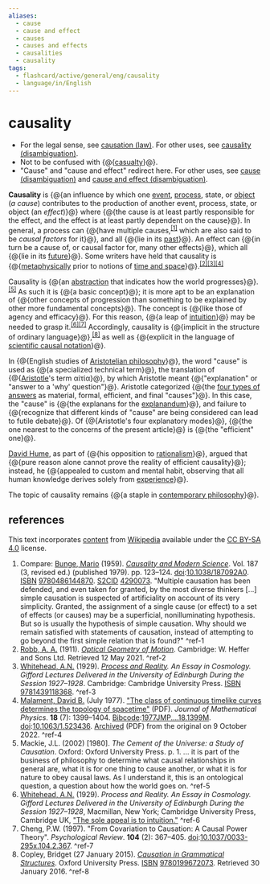 ```yaml
---
aliases:
  - cause
  - cause and effect
  - causes
  - causes and effects
  - causalities
  - causality
tags:
  - flashcard/active/general/eng/causality
  - language/in/English
---
```


# causality

- For the legal sense, see [causation (law)](causation%20(law).md). For other uses, see [causality (disambiguation)](causality%20(disambiguation).md).
- Not to be confused with {@{[casualty](casualty.md)}@}.
- "Cause" and "cause and effect" redirect here. For other uses, see [cause (disambiguation)](cause%20(disambiguation).md) and [cause and effect (disambiguation)](cause%20and%20effect%20(disambiguation).md). <!--SR:!2025-02-15,88,270-->

__Causality__ is {@{an influence by which one [event](event%20(philosophy).md), [process](process.md), state, or [object](subject%20and%20object%20(philosophy).md) (_a_ _cause_) contributes to the production of another event, process, state, or object (an _effect_)}@} where {@{the cause is at least partly responsible for the effect, and the effect is at least partly dependent on the cause}@}. In general, a process can {@{have multiple causes,<sup>[\[1\]](#^ref-1)</sup> which are also said to be _causal factors_ for it}@}, and all {@{lie in its [past](past.md)}@}. An effect can {@{in turn be a cause of, or causal factor for, many other effects}@}, which all {@{lie in its [future](future.md)}@}. Some writers have held that causality is {@{[metaphysically](metaphysics.md) prior to notions of [time and space](spacetime.md)}@}.<sup>[\[2\]](#^ref-2)</sup><sup>[\[3\]](#^ref-3)</sup><sup>[\[4\]](#^ref-4)</sup> <!--SR:!2025-06-03,183,310!2025-07-30,216,310!2025-07-09,200,310!2025-10-13,293,330!2025-07-31,232,330!2025-10-29,307,330!2025-05-02,146,290-->

Causality is {@{an [abstraction](abstraction.md) that indicates how the world progresses}@}.<sup>[\[5\]](#^ref-5)</sup> As such it is {@{a basic concept}@}; it is more apt to be an explanation of {@{other concepts of progression than something to be explained by other more fundamental concepts}@}. The concept is {@{like those of agency and efficacy}@}. For this reason, {@{a leap of [intuition](intuition.md)}@} may be needed to grasp it.<sup>[\[6\]](#^ref-6)</sup><sup>[\[7\]](#^ref-7)</sup> Accordingly, causality is {@{implicit in the structure of ordinary language}@},<sup>[\[8\]](#^ref-8)</sup> as well as {@{explicit in the language of [scientific causal notation](causal%20notation.md)}@}. <!--SR:!2025-04-21,149,310!2025-06-29,204,310!2025-04-06,137,310!2025-07-30,231,330!2025-08-31,257,330!2025-07-30,231,330!2025-10-27,305,330-->

In {@{English studies of [Aristotelian philosophy](aristotelianism.md)}@}, the word "cause" is used as {@{a specialized technical term}@}, the translation of {@{[Aristotle](aristotle.md)'s term αἰτία}@}, by which Aristotle meant {@{"explanation" or "answer to a 'why' question"}@}. Aristotle categorized {@{the [four types of answers](four%20causes.md) as material, formal, efficient, and final "causes"}@}. In this case, the "cause" is {@{the explanans for the [explanandum](explanandum%20and%20explanans.md)}@}, and failure to {@{recognize that different kinds of "cause" are being considered can lead to futile debate}@}. Of {@{Aristotle's four explanatory modes}@}, {@{the one nearest to the concerns of the present article}@} is {@{the "efficient" one}@}. <!--SR:!2025-07-28,216,310!2025-08-30,256,330!2025-06-20,185,310!2025-10-25,303,330!2025-07-31,232,330!2025-02-02,93,290!2025-09-05,262,330!2025-09-01,258,330!2025-09-06,263,330!2025-10-26,304,330-->

[David Hume](David%20Hume.md), as part of {@{his opposition to [rationalism](rationalism.md)}@}, argued that {@{pure reason alone cannot prove the reality of efficient causality}@}; instead, he {@{appealed to custom and mental habit, observing that all human knowledge derives solely from [experience](experience.md)}@}. <!--SR:!2025-04-16,151,310!2025-06-26,201,310!2025-06-01,181,310-->

The topic of causality remains {@{a staple in [contemporary philosophy](contemporary%20philosophy.md)}@}. <!--SR:!2025-09-26,279,330-->

## references

This text incorporates [content](https://en.wikipedia.org/wiki/causality) from [Wikipedia](Wikipedia.md) available under the [CC BY-SA 4.0](https://creativecommons.org/licenses/by-sa/4.0/) license.

1. Compare: [Bunge, Mario](Mario%20Bunge.md) (1959). [_Causality and Modern Science_](https://books.google.com/books?id=YKkhLwpH09YC). Vol. 187 (3, revised ed.) (published 1979). pp. 123–124. [doi](digital%20object%20identifier.md):[10.1038/187092A0](https://doi.org/10.1038%2F187092A0). [ISBN](ISBN.md) [9780486144870](https://en.wikipedia.org/wiki/Special:BookSources/9780486144870). [S2CID](Semantic%20Scholar.md#S2CID) [4290073](https://api.semanticscholar.org/CorpusID:4290073). "Multiple causation has been defended, and even taken for granted, by the most diverse thinkers [...] simple causation is suspected of artificiality on account of its very simplicity. Granted, the assignment of a single cause (or effect) to a set of effects (or causes) may be a superficial, nonilluminating hypothesis. But so is usually the hypothesis of simple causation. Why should we remain satisfied with statements of causation, instead of attempting to go beyond the first simple relation that is found?" <a id="^ref-1"></a>^ref-1
2. [Robb, A. A.](Alfred%20Robb.md) (1911). [_Optical Geometry of Motion_](https://archive.org/details/opticalgeometryo00robbrich). Cambridge: W. Heffer and Sons Ltd. Retrieved 12 May 2021. <a id="^ref-2"></a>^ref-2
3. [Whitehead, A.N.](Alfred%20North%20Whitehead.md) (1929). _[Process and Reality](Process%20and%20Reality.md). An Essay in Cosmology. Gifford Lectures Delivered in the University of Edinburgh During the Session 1927–1928_. Cambridge: Cambridge University Press. [ISBN](ISBN.md) [9781439118368](https://en.wikipedia.org/wiki/Special:BookSources/9781439118368). <a id="^ref-3"></a>^ref-3
4. [Malament, David B.](David%20Malament.md) (July 1977). ["The class of continuous timelike curves determines the topology of spacetime"](https://hal.archives-ouvertes.fr/hal-02391730/file/Ontological%20Math%5D%5BPhysics%20mirror%20between%20Noether%20and%20Planck.pdf) (PDF). _Journal of Mathematical Physics_. __18__ (7): 1399–1404. [Bibcode](bibcode.md):[1977JMP....18.1399M](https://ui.adsabs.harvard.edu/abs/1977JMP....18.1399M). [doi](digital%20object%20identifier.md):[10.1063/1.523436](https://doi.org/10.1063%2F1.523436). [Archived](https://ghostarchive.org/archive/20221009/https://hal.archives-ouvertes.fr/hal-02391730/file/Ontological%20Math%5D%5BPhysics%20mirror%20between%20Noether%20and%20Planck.pdf) (PDF) from the original on 9 October 2022. <a id="^ref-4"></a>^ref-4
5. Mackie, J.L. (2002) [1980]. _The Cement of the Universe: a Study of Causation_. Oxford: Oxford University Press. p. 1. ... it is part of the business of philosophy to determine what causal relationships in general are, what it is for one thing to cause another, or what it is for nature to obey causal laws. As I understand it, this is an ontological question, a question about how the world goes on. <a id="^ref-5"></a>^ref-5
6. [Whitehead, A.N.](Alfred%20North%20Whitehead.md) (1929). _Process and Reality. An Essay in Cosmology. Gifford Lectures Delivered in the University of Edinburgh During the Session 1927–1928_, Macmillan, New York; Cambridge University Press, Cambridge UK, ["The sole appeal is to intuition."](https://archive.org/stream/AlfredNorthWhiteheadProcessAndReality/Alfred%20North%20Whitehead%20-%20Process%20and%20Reality#page/n47/mode/2up) <a id="^ref-6"></a>^ref-6
7. Cheng, P.W. (1997). "From Covariation to Causation: A Causal Power Theory". _Psychological Review_. __104__ (2): 367–405. [doi](digital%20object%20identifier.md):[10.1037/0033-295x.104.2.367](https://doi.org/10.1037%2F0033-295x.104.2.367). <a id="^ref-7"></a>^ref-7
8. Copley, Bridget (27 January 2015). [_Causation in Grammatical Structures_](https://global.oup.com/academic/product/causation-in-grammatical-structures-9780199672073). Oxford University Press. [ISBN](ISBN.md) [9780199672073](https://en.wikipedia.org/wiki/Special:BookSources/9780199672073). Retrieved 30 January 2016. <a id="^ref-8"></a>^ref-8
